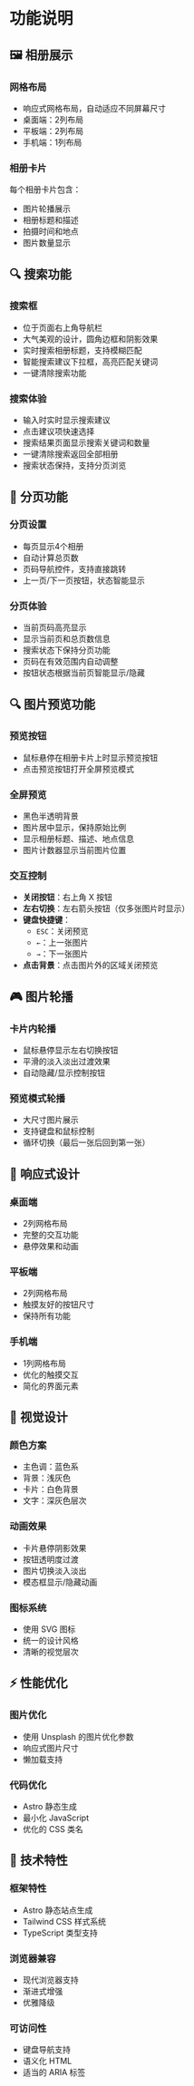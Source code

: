 # 功能说明

## 🖼️ 相册展示

### 网格布局
- 响应式网格布局，自动适应不同屏幕尺寸
- 桌面端：2列布局
- 平板端：2列布局  
- 手机端：1列布局

### 相册卡片
每个相册卡片包含：
- 图片轮播展示
- 相册标题和描述
- 拍摄时间和地点
- 图片数量显示

## 🔍 搜索功能

### 搜索框
- 位于页面右上角导航栏
- 大气美观的设计，圆角边框和阴影效果
- 实时搜索相册标题，支持模糊匹配
- 智能搜索建议下拉框，高亮匹配关键词
- 一键清除搜索功能

### 搜索体验
- 输入时实时显示搜索建议
- 点击建议项快速选择
- 搜索结果页面显示搜索关键词和数量
- 一键清除搜索返回全部相册
- 搜索状态保持，支持分页浏览

## 📄 分页功能

### 分页设置
- 每页显示4个相册
- 自动计算总页数
- 页码导航控件，支持直接跳转
- 上一页/下一页按钮，状态智能显示

### 分页体验
- 当前页码高亮显示
- 显示当前页和总页数信息
- 搜索状态下保持分页功能
- 页码在有效范围内自动调整
- 按钮状态根据当前页智能显示/隐藏

## 🔍 图片预览功能

### 预览按钮
- 鼠标悬停在相册卡片上时显示预览按钮
- 点击预览按钮打开全屏预览模式

### 全屏预览
- 黑色半透明背景
- 图片居中显示，保持原始比例
- 显示相册标题、描述、地点信息
- 图片计数器显示当前图片位置

### 交互控制
- **关闭按钮**：右上角 X 按钮
- **左右切换**：左右箭头按钮（仅多张图片时显示）
- **键盘快捷键**：
  - `ESC`：关闭预览
  - `←`：上一张图片
  - `→`：下一张图片
- **点击背景**：点击图片外的区域关闭预览

## 🎮 图片轮播

### 卡片内轮播
- 鼠标悬停显示左右切换按钮
- 平滑的淡入淡出过渡效果
- 自动隐藏/显示控制按钮

### 预览模式轮播
- 大尺寸图片展示
- 支持键盘和鼠标控制
- 循环切换（最后一张后回到第一张）

## 📱 响应式设计

### 桌面端
- 2列网格布局
- 完整的交互功能
- 悬停效果和动画

### 平板端
- 2列网格布局
- 触摸友好的按钮尺寸
- 保持所有功能

### 手机端
- 1列网格布局
- 优化的触摸交互
- 简化的界面元素

## 🎨 视觉设计

### 颜色方案
- 主色调：蓝色系
- 背景：浅灰色
- 卡片：白色背景
- 文字：深灰色层次

### 动画效果
- 卡片悬停阴影效果
- 按钮透明度过渡
- 图片切换淡入淡出
- 模态框显示/隐藏动画

### 图标系统
- 使用 SVG 图标
- 统一的设计风格
- 清晰的视觉层次

## ⚡ 性能优化

### 图片优化
- 使用 Unsplash 的图片优化参数
- 响应式图片尺寸
- 懒加载支持

### 代码优化
- Astro 静态生成
- 最小化 JavaScript
- 优化的 CSS 类名

## 🔧 技术特性

### 框架特性
- Astro 静态站点生成
- Tailwind CSS 样式系统
- TypeScript 类型支持

### 浏览器兼容
- 现代浏览器支持
- 渐进式增强
- 优雅降级

### 可访问性
- 键盘导航支持
- 语义化 HTML
- 适当的 ARIA 标签 